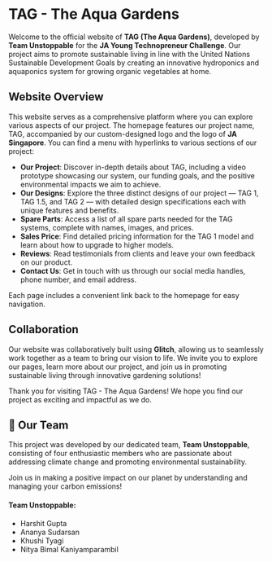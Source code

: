 # TAG - The Aqua Gardens

Welcome to the official website of **TAG (The Aqua Gardens)**, developed by **Team Unstoppable** for the **JA Young Technopreneur Challenge**. Our project aims to promote sustainable living in line with the United Nations Sustainable Development Goals by creating an innovative hydroponics and aquaponics system for growing organic vegetables at home.

## Website Overview

This website serves as a comprehensive platform where you can explore various aspects of our project. The homepage features our project name, TAG, accompanied by our custom-designed logo and the logo of **JA Singapore**. You can find a menu with hyperlinks to various sections of our project:

- **Our Project**: Discover in-depth details about TAG, including a video prototype showcasing our system, our funding goals, and the positive environmental impacts we aim to achieve.
- **Our Designs**: Explore the three distinct designs of our project — TAG 1, TAG 1.5, and TAG 2 — with detailed design specifications each with unique features and benefits.
- **Spare Parts**: Access a list of all spare parts needed for the TAG systems, complete with names, images, and prices.
- **Sales Price**: Find detailed pricing information for the TAG 1 model and learn about how to upgrade to higher models.
- **Reviews**: Read testimonials from clients and leave your own feedback on our product.
- **Contact Us**: Get in touch with us through our social media handles, phone number, and email address.

Each page includes a convenient link back to the homepage for easy navigation.

## Collaboration

Our website was collaboratively built using **Glitch**, allowing us to seamlessly work together as a team to bring our vision to life.
We invite you to explore our pages, learn more about our project, and join us in promoting sustainable living through innovative gardening solutions!

Thank you for visiting TAG - The Aqua Gardens! We hope you find our project as exciting and impactful as we do.

## 👥 Our Team

This project was developed by our dedicated team, **Team Unstoppable**, consisting of four enthusiastic members who are passionate about addressing climate change and promoting environmental sustainability.

Join us in making a positive impact on our planet by understanding and managing your carbon emissions!

#### Team Unstoppable: 

- Harshit Gupta
- Ananya Sudarsan
- Khushi Tyagi
- Nitya Bimal Kaniyamparambil
